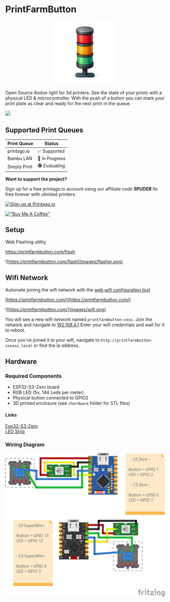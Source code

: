 # PrintFarmButton

<p align="center">
  <img src="images/logo.png" alt="PrintFarmButton Logo" width="200"/>
</p>

Open Source Andon light for 3d printers. 
See the state of your prints with a physical LED & microcontroller. With the push of a button you can mark your print plate as clear and ready for the next print in the queue. 

![](https://media1.giphy.com/media/v1.Y2lkPTc5MGI3NjExejhjendla2ZvaDR5eXcyZnNobXk1cjVlenRvdnI5NnlqcDJwZThibyZlcD12MV9pbnRlcm5hbF9naWZfYnlfaWQmY3Q9Zw/tNpQUCCrrKZJmP0xzz/giphy.gif)


## Supported Print Queues

| Print Queue     | Status              |
|-----------------|---------------------|
| printago.io     | ✅ Supported        |
| Bambu LAN       | 🚧 In Progress |
| Simply Print     | 🕵️ Evaluating      |


**Want to support the project?**

Sign up for a free printago.io account using our affiliate code **SPUDER**
Its free forever with ulimited printers. 

[![Sign up at Printago.io](https://img.shields.io/badge/Sign%20up%20at%20Printago.io-1976d2?style=for-the-badge&logo=printago&logoColor=white&labelColor=1976d2&color=1976d2)](https://www.printago.io?via=spuder)

[!["Buy Me A Coffee"](https://www.buymeacoffee.com/assets/img/custom_images/orange_img.png)](https://www.buymeacoffee.com/openspool)

## Setup

Web Flashing utility

https://printfarmbutton.com/flash

![https://printfarmbutton.com/flash](images/flasher.png)

## Wifi Network


Automate joining the wifi network with the [web wifi configuration tool](https://printfarmbutton.com/)

[https://printfarmbutton.com/](https://printfarmbutton.com/)

![https://printfarmbutton.com/](images/wifi.png)

You will see a new wifi network named `printfarmbutton-xxxx`. Join the network and navigate to [192.168.4.1](http://192.168.4.1)
Enter your wifi credentials and wait for it to reboot. 

Once you've joined it to your wifi, navigate to `http://printfarmbutton-xxxxxx.local` or find the ip address. 

## Hardware

### Required Components
- ESP32-S3-Zero board
- RGB LED (5v, 144 Leds per meter)
- Physical button connected to GPIO2
- 3D printed enclosure (see `/hardware` folder for STL files)

#### Links

[Esp32-S3-Zero](https://amzn.to/44gplMl)  
[LED Strip](https://amzn.to/44uVFMB)  


### Wiring Diagram


![Schematic](images/Schematic.png)

